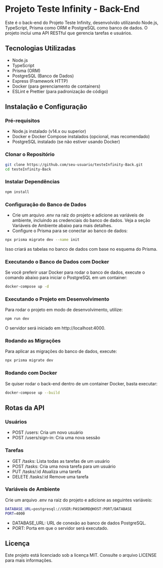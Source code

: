 # Projeto Teste Infinity - Back-End

Este é o back-end do Projeto Teste Infinity, desenvolvido utilizando Node.js, TypeScript, Prisma como ORM e PostgreSQL como banco de dados. O projeto inclui uma API RESTful que gerencia tarefas e usuários.

## Tecnologias Utilizadas

- Node.js
- TypeScript
- Prisma (ORM)
- PostgreSQL (Banco de Dados)
- Express (Framework HTTP)
- Docker (para gerenciamento de containers)
- ESLint e Prettier (para padronização de código)

## Instalação e Configuração

### Pré-requisitos

- Node.js instalado (v14.x ou superior)
- Docker e Docker Compose instalados (opcional, mas recomendado)
- PostgreSQL instalado (se não estiver usando Docker)

### Clonar o Repositório

```bash
git clone https://github.com/seu-usuario/testeInfinity-Back.git
cd testeInfinity-Back
```

### Instalar Dependências

```bash
npm install
```

### Configuração do Banco de Dados

- Crie um arquivo .env na raiz do projeto e adicione as variáveis de ambiente, incluindo as credenciais do banco de dados. Veja a seção Variáveis de Ambiente abaixo para mais detalhes.
- Configure o Prisma para se conectar ao banco de dados:

```bash
npx prisma migrate dev --name init
```

Isso criará as tabelas no banco de dados com base no esquema do Prisma.

### Executando o Banco de Dados com Docker

Se você preferir usar Docker para rodar o banco de dados, execute o comando abaixo para iniciar o PostgreSQL em um container:

```bash
docker-compose up -d
```

### Executando o Projeto em Desenvolvimento

Para rodar o projeto em modo de desenvolvimento, utilize:

```bash
npm run dev
```

O servidor será iniciado em http://localhost:4000.

### Rodando as Migrações

Para aplicar as migrações do banco de dados, execute:

```bash
npx prisma migrate dev
```

### Rodando com Docker

Se quiser rodar o back-end dentro de um container Docker, basta executar:

```bash
docker-compose up --build
```

## Rotas da API

### Usuários

- POST /users: Cria um novo usuário
- POST /users/sign-in: Cria uma nova sessão

### Tarefas

- GET /tasks: Lista todas as tarefas de um usuário
- POST /tasks: Cria uma nova tarefa para um usuário
- PUT /tasks/:id Atualiza uma tarefa
- DELETE /tasks/:id Remove uma tarefa

### Variáveis de Ambiente

Crie um arquivo .env na raiz do projeto e adicione as seguintes variáveis:

```bash
DATABASE_URL=postgresql://USER:PASSWORD@HOST:PORT/DATABASE
PORT=4000
```

- DATABASE_URL: URL de conexão ao banco de dados PostgreSQL.
- PORT: Porta em que o servidor será executado.

## Licença

Este projeto está licenciado sob a licença MIT. Consulte o arquivo LICENSE para mais informações.
